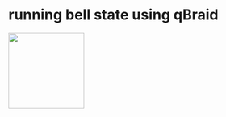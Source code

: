 # running bell state using qBraid


[<img src="https://qbraid-static.s3.amazonaws.com/logos/Launch_on_qBraid_white.png" width="150">](https://account.qbraid.com?gitHubUrl=https://github.com/SaraM92/running-bell-state-using-qBraid.git)
